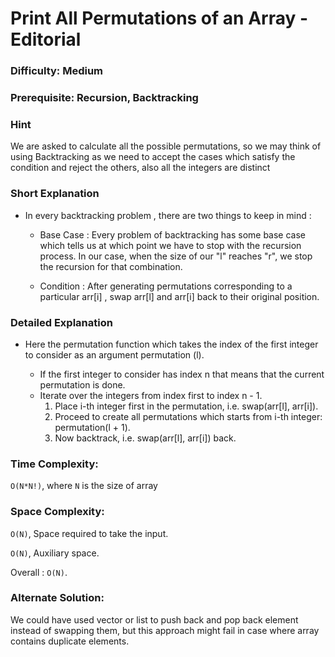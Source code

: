 # Print All Permutations of an Array - Editorial

### Difficulty:  Medium

### Prerequisite:  Recursion, Backtracking

### Hint

We are asked to calculate all the possible permutations, so we may think of using Backtracking as we need to accept the cases which satisfy the condition and reject the others, also all the integers are distinct

### Short Explanation

*  In every backtracking problem , there are two things to keep in mind :

    * Base Case : Every problem of backtracking has some base case which tells us at which point we have to stop with the recursion process. In our case, when the size of our "l" reaches "r", we stop the recursion for that combination.
    
    * Condition : After generating permutations corresponding to a particular 
    arr[i] , swap arr[l] and arr[i] back to their original position.

### Detailed Explanation

* Here the permutation function which takes the index of the first integer to consider as an argument permutation (l).

    * If the first integer to consider has index n that means that the current permutation is done.
    * Iterate over the integers from index first to index n - 1.
        1. Place i-th integer first in the permutation, i.e. swap(arr[l], arr[i]).
        2. Proceed to create all permutations which starts from i-th integer: permutation(l + 1).
        3. Now backtrack, i.e. swap(arr[l], arr[i]) back.


### Time Complexity:

`O(N*N!)`, where `N` is the size of array

### Space Complexity:

`O(N)`, Space required to take the input.

`O(N)`, Auxiliary space.

Overall : `O(N)`.

### Alternate Solution:

We could have used vector or list to push back and pop back element instead of swapping them, but this approach might fail in case where array contains duplicate elements.
